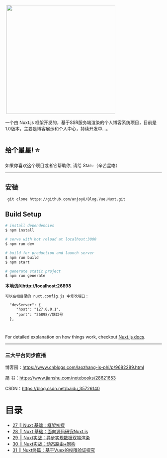 

﻿
<img src="https://github.com/anjoy8/Blog.Admin/blob/master/src/assets/logoall.png" width="350"  />

      
      
      
一个由 Nuxt.js 框架开发的，基于SSR服务端渲染的个人博客系统项目，目前是1.0版本，主要是博客展示和个人中心，持续开发中...。


```
```


## 给个星星! ⭐️
如果你喜欢这个项目或者它帮助你, 请给 Star~（辛苦星咯）

*********************************************************

## 安装

```
 git clone https://github.com/anjoy8/Blog.Vue.Nuxt.git
```


## Build Setup

``` bash
# install dependencies
$ npm install

# serve with hot reload at localhost:3000
$ npm run dev

# build for production and launch server
$ npm run build
$ npm start

# generate static project
$ npm run generate
```

**本地访问http://localhost:26898**
```
可以在根目录的 nuxt.config.js 中修改端口：

  "devServer": {
     "host": "127.0.0.1",
     "port": "26898//端口号
  },
  
  
```

For detailed explanation on how things work, checkout [Nuxt.js docs](https://nuxtjs.org).




*****************************************************
### 三大平台同步直播

博客园：https://www.cnblogs.com/laozhang-is-phi/p/9682289.html

简  书：https://www.jianshu.com/notebooks/28621653

 CSDN：https://blog.csdn.net/baidu_35726140


<div class="allindex">
<h1 id="allindex">目录</h1>



<ul>
<li><a id="post_title_link_9682289" href="https://www.cnblogs.com/laozhang-is-phi/p/9682289.html">27 ║ Nuxt 基础：框架初探</a></li>
  <li><a id="post_title_link_9687504" href="https://www.cnblogs.com/laozhang-is-phi/p/9687504.html">28 ║ Nuxt 基础：面向源码研究Nuxt.js</a></li>
  <li><a id="post_title_link_9697450" href="https://www.cnblogs.com/laozhang-is-phi/p/9697450.html">29 ║ Nuxt实战：异步实现数据双端渲染</a></li>
  <li><a id="post_title_link_9702677" href="https://www.cnblogs.com/laozhang-is-phi/p/9702677.html">30 ║ Nuxt实战：动态路由+同构</a></li>
  <li><a id="post_title_link_9713219" href="https://www.cnblogs.com/laozhang-is-phi/p/9713219.html">31 ║ Nuxt终篇：基于Vuex的权限验证探究</a></li>


</ul>


</div>




